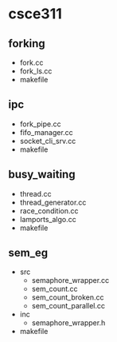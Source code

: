 # csce311

## forking
  - fork.cc
  - fork\_ls.cc
  - makefile

## ipc
  - fork\_pipe.cc
  - fifo\_manager.cc
  - socket\_cli\_srv.cc
  - makefile

## busy\_waiting
  - thread.cc
  - thread\_generator.cc
  - race\_condition.cc
  - lamports\_algo.cc
  - makefile

## sem_eg
  - src
    - semaphore_wrapper.cc
    - sem_count.cc
    - sem_count_broken.cc
    - sem_count_parallel.cc
  - inc
    - semaphore_wrapper.h
  - makefile

